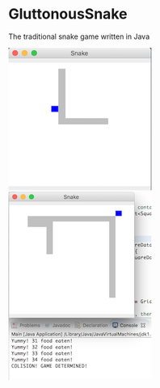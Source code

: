 # GluttonousSnake
The traditional snake game written in Java

![GluttonousSnake](img/GluttonousSnake1.png?raw=true "screenshot1")
![GluttonousSnake](img/GluttonousSnake2.png?raw=true "screenshot2")
